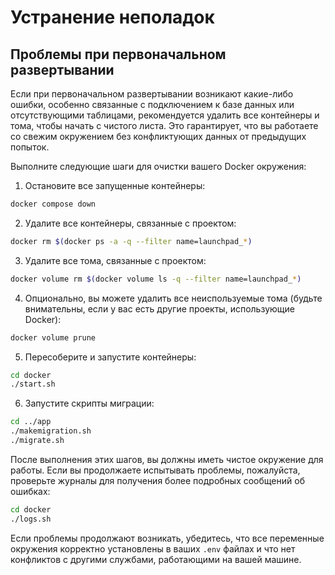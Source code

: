 # Устранение неполадок

## Проблемы при первоначальном развертывании

Если при первоначальном развертывании возникают какие-либо ошибки, особенно связанные с подключением к базе данных или отсутствующими таблицами, рекомендуется удалить все контейнеры и тома, чтобы начать с чистого листа. Это гарантирует, что вы работаете со свежим окружением без конфликтующих данных от предыдущих попыток.

Выполните следующие шаги для очистки вашего Docker окружения:

1. Остановите все запущенные контейнеры:

```bash
docker compose down
```

2. Удалите все контейнеры, связанные с проектом:

```bash
docker rm $(docker ps -a -q --filter name=launchpad_*)
```

3. Удалите все тома, связанные с проектом:

```bash
docker volume rm $(docker volume ls -q --filter name=launchpad_*)
```

4. Опционально, вы можете удалить все неиспользуемые тома (будьте внимательны, если у вас есть другие проекты, использующие Docker):

```bash
docker volume prune
```

5. Пересоберите и запустите контейнеры:

```bash
cd docker
./start.sh
```

6. Запустите скрипты миграции:
 
```bash
cd ../app
./makemigration.sh
./migrate.sh
```

После выполнения этих шагов, вы должны иметь чистое окружение для работы. Если вы продолжаете испытывать проблемы, пожалуйста, проверьте журналы для получения более подробных сообщений об ошибках:

```bash
cd docker
./logs.sh
```

Если проблемы продолжают возникать, убедитесь, что все переменные окружения корректно установлены в ваших `.env` файлах и что нет конфликтов с другими службами, работающими на вашей машине.